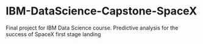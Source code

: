 # IBM-DataScience-Capstone-SpaceX
Final project for IBM Data Science course. Predictive analysis for the success of SpaceX first stage landing
